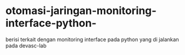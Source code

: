 # otomasi-jaringan-monitoring-interface-python-
berisi terkait dengan monitoring interface pada python yang di jalankan pada devasc-lab
